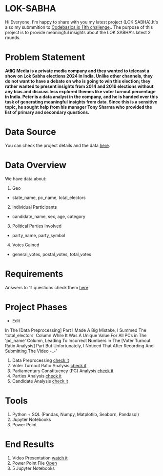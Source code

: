 # LOK-SABHA  

Hi Everyone, I'm happy to share with you my latest project (LOK SABHA).It's also my submmition to [Codebasics.io 11th challenge](https://codebasics.io/challenge/codebasics-resume-project-challenge).. The purpose of this project is to provide meaningful insights about the LOK SABHA's latest 2 rounds.

# Problem Statement

**AtliQ Media is a private media company and they wanted to telecast a show on Lok Sabha elections 2024 in India. Unlike other channels, they do not want to have a debate on who is going to win this election; they rather wanted to present insights from 2014 and 2019 elections without any bias and discuss less explored themes like voter turnout percentage in India. Peter is a data analyst in the company, and he is handed over this task of generating meaningful insights from data. Since this is a sensitive topic, he sought help from his manager Tony Sharma who provided the list of primary and secondary questions.** 

# Data Source
You can check the project details and the data [here](https://codebasics.io/challenge/codebasics-resume-project-challenge).

# Data Overview
We have data about:
1. Geo 
- state_name, pc_name, total_electors
2. Individual Participants
- candidate_name, sex, age, category
3. Political Parties Involved 
- party_name, party_symbol
4. Votes Gained
- general_votes, postal_votes, total_votes

# Requirements
Answers to 11 questions check them [here](https://github.com/taha1048/LOK-SABHA/blob/main/primary_and_secondary_questions.pdf)

# Project Phases
- Edit 

In The [Data Preprocessing] Part I Made A Big Mistake, I Summed The 'total_electors' Column While It Was A Unique Value For All PCs in The 'pc_name' Column, Leading To Incorrect Numbers in The [Voter Turnout Ratio Analysis] Part But Unfortunately, I Noticed That After Recording And Submitting The Video -_-' 

1. Data Preprocessing [check it](https://github.com/taha1048/LOK-SABHA/blob/main/LOK%20SABHA%20(Preprocessing).ipynb)
2. Voter Turnout Ratio Analysis [check it](https://github.com/taha1048/LOK-SABHA/blob/main/LOK%20SABHA%20(Turnout%20Ratio).ipynb)
3. Parliamentary Constituency (PC) Analysis [check it](https://github.com/taha1048/LOK-SABHA/blob/main/LOK%20SABHA%20(Constituencies).ipynb)
4. Parties Analysis [check it](https://github.com/taha1048/LOK-SABHA/blob/main/LOK%20SABHA%20(Parties%20Analysis).ipynb)
5. Candidate Analysis [check it](https://github.com/taha1048/LOK-SABHA/blob/main/LOK%20SABHA%20(Candidate%20Analysis).ipynb)

# Tools
1. Python + SQL (Pandas, Numpy, Matplotlib, Seaborn, Pandasql)
2. Jupyter Notebooks
3. Power Point

# End Results
1. Video Presentation [watch it](https://drive.google.com/drive/folders/1DSVXo-3yOMV0LCYjwECRJ21-sV9Qcx69)
2. Power Point File [Open](https://github.com/taha1048/LOK-SABHA/blob/main/LOKSABHA(Pdf).pdf)
3. 5 Jupyter Notebooks

